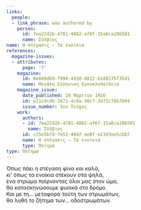 ```yaml
---
links:
  people:
  - link_phrase: was authored by
    person:
      id: 7ea22d2b-4781-4882-af6f-15a6ca286501
      name: Σύλβιος
name: Η στέγασις – Τα ενοίκια
references:
  magazine-issues:
  - attributes:
      page: '7'
    magazine:
      id: 0e609d69-f994-4930-8812-b188175f35d1
      name: Μεγάλη Ελληνική Εγκυκλοπαίδεια
    magazine_issue:
      date_published: 28 Μαρτίου 1926
      id: e11cdcdb-2671-4c0a-98c7-3d72c76b7894
      issue_number: 5ον Τεύχος
    work:
      authors:
      - id: 7ea22d2b-4781-4882-af6f-15a6ca286501
        name: Σύλβιος
      id: c25e5b7d-7e53-4047-ae8f-e23d3ee5cbb7
      name: Η στέγασις – Τα ενοίκια
      type: Ποίημα
type: Ποίημα
---
```


<main class="content" itemprop="text">
<p>Όπως πάει η στέγαση φίνα και καλά,<br>
κι' όπως τα ενοίκια στέκουν στα ψηλά,<br>
ένα στρώμα παίρνοντας όλοι μας στον ώμο,<br>
θα κατασκηνώσουμε φυσικά στο δρόμο.<br>
Και με τη... μεταφορά τούτη των στρωμάτων,<br>
θα λυθή το ζήτημα των... οδοστρωμάτων.</p>
</main>
